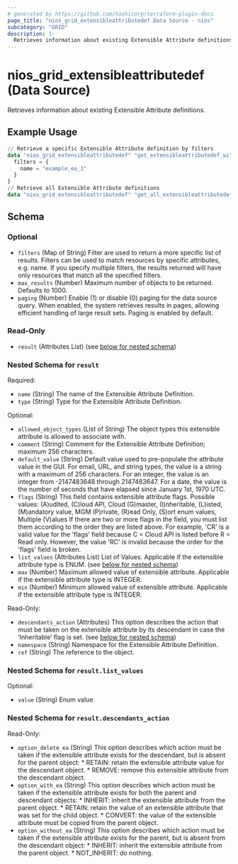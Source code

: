 ```yaml
---
# generated by https://github.com/hashicorp/terraform-plugin-docs
page_title: "nios_grid_extensibleattributedef Data Source - nios"
subcategory: "GRID"
description: |-
  Retrieves information about existing Extensible Attribute definitions.
---
```


# nios_grid_extensibleattributedef (Data Source)

Retrieves information about existing Extensible Attribute definitions.

## Example Usage

```terraform
// Retrieve a specific Extensible Attribute definition by filters
data "nios_grid_extensibleattributedef" "get_extensibleattributedef_with_filter" {
  filters = {
    name = "example_ea_1"
  }
}
// Retrieve all Extensible Attribute definitions
data "nios_grid_extensibleattributedef" "get_all_extensibleattributedef" {}
```

<!-- schema generated by tfplugindocs -->
## Schema

### Optional

- `filters` (Map of String) Filter are used to return a more specific list of results. Filters can be used to match resources by specific attributes, e.g. name. If you specify multiple filters, the results returned will have only resources that match all the specified filters.
- `max_results` (Number) Maximum number of objects to be returned. Defaults to 1000.
- `paging` (Number) Enable (1) or disable (0) paging for the data source query. When enabled, the system retrieves results in pages, allowing efficient handling of large result sets. Paging is enabled by default.

### Read-Only

- `result` (Attributes List) (see [below for nested schema](#nestedatt--result))

<a id="nestedatt--result"></a>
### Nested Schema for `result`

Required:

- `name` (String) The name of the Extensible Attribute Definition.
- `type` (String) Type for the Extensible Attribute Definition.

Optional:

- `allowed_object_types` (List of String) The object types this extensible attribute is allowed to associate with.
- `comment` (String) Comment for the Extensible Attribute Definition; maximum 256 characters.
- `default_value` (String) Default value used to pre-populate the attribute value in the GUI. For email, URL, and string types, the value is a string with a maximum of 256 characters. For an integer, the value is an integer from -2147483648 through 2147483647. For a date, the value is the number of seconds that have elapsed since January 1st, 1970 UTC.
- `flags` (String) This field contains extensible attribute flags. Possible values: (A)udited, (C)loud API, Cloud (G)master, (I)nheritable, (L)isted, (M)andatory value, MGM (P)rivate, (R)ead Only, (S)ort enum values, Multiple (V)alues If there are two or more flags in the field, you must list them according to the order they are listed above. For example, 'CR' is a valid value for the 'flags' field because C = Cloud API is listed before R = Read only. However, the value 'RC' is invalid because the order for the 'flags' field is broken.
- `list_values` (Attributes List) List of Values. Applicable if the extensible attribute type is ENUM. (see [below for nested schema](#nestedatt--result--list_values))
- `max` (Number) Maximum allowed value of extensible attribute. Applicable if the extensible attribute type is INTEGER.
- `min` (Number) Minimum allowed value of extensible attribute. Applicable if the extensible attribute type is INTEGER.

Read-Only:

- `descendants_action` (Attributes) This option describes the action that must be taken on the extensible attribute by its descendant in case the ‘Inheritable’ flag is set. (see [below for nested schema](#nestedatt--result--descendants_action))
- `namespace` (String) Namespace for the Extensible Attribute Definition.
- `ref` (String) The reference to the object.

<a id="nestedatt--result--list_values"></a>
### Nested Schema for `result.list_values`

Optional:

- `value` (String) Enum value


<a id="nestedatt--result--descendants_action"></a>
### Nested Schema for `result.descendants_action`

Read-Only:

- `option_delete_ea` (String) This option describes which action must be taken if the extensible attribute exists for the descendant, but is absent for the parent object: * RETAIN: retain the extensible attribute value for the descendant object. * REMOVE: remove this extensible attribute from the descendant object.
- `option_with_ea` (String) This option describes which action must be taken if the extensible attribute exists for both the parent and descendant objects: * INHERIT: inherit the extensible attribute from the parent object. * RETAIN: retain the value of an extensible attribute that was set for the child object. * CONVERT: the value of the extensible attribute must be copied from the parent object.
- `option_without_ea` (String) This option describes which action must be taken if the extensible attribute exists for the parent, but is absent from the descendant object: * INHERIT: inherit the extensible attribute from the parent object. * NOT_INHERIT: do nothing.
